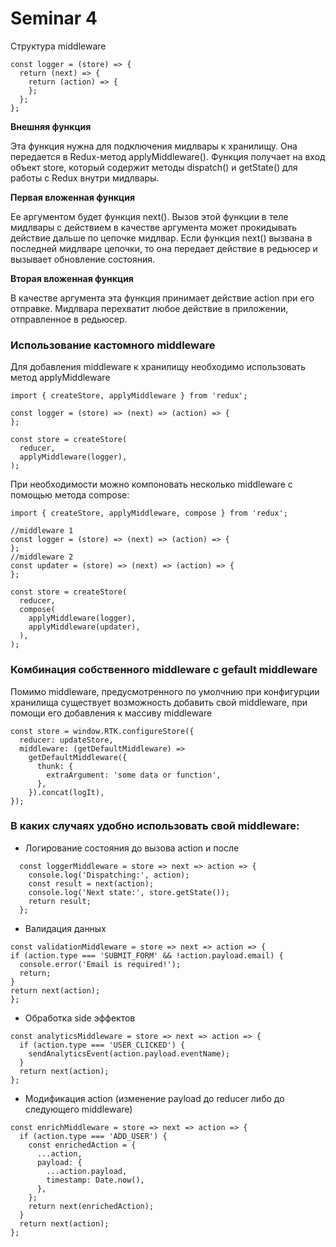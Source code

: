# Seminar 4

Структура middleware

```
const logger = (store) => {
  return (next) => {
    return (action) => {
    };
  };
};
```

<b>Внешняя функция</b>

Эта функция нужна для подключения мидлвары к хранилищу. Она передается в Redux-метод applyMiddleware(). Функция получает на вход объект store, который содержит методы dispatch() и getState() для работы с Redux внутри мидлвары.

<b>Первая вложенная функция</b>

Ее аргументом будет функция next(). Вызов этой функции в теле мидлвары с действием в качестве аргумента может прокидывать действие дальше по цепочке мидлвар. Если функция next() вызвана в последней мидлваре цепочки, то она передает действие в редьюсер и вызывает обновление состояния.

<b>Вторая вложенная функция</b>

В качестве аргумента эта функция принимает действие action при его отправке. Мидлвара перехватит любое действие в приложении, отправленное в редьюсер.

### Использование кастомного middleware

Для добавления middleware к хранилищу необходимо использовать метод applyMiddleware

```
import { createStore, applyMiddleware } from 'redux';

const logger = (store) => (next) => (action) => {
};

const store = createStore(
  reducer,
  applyMiddleware(logger),
);
```
При необходимости можно компоновать несколько middleware с помощью метода compose:

```
import { createStore, applyMiddleware, compose } from 'redux';

//middleware 1
const logger = (store) => (next) => (action) => {
};
//middleware 2
const updater = (store) => (next) => (action) => {
};

const store = createStore(
  reducer,
  compose(
    applyMiddleware(logger),
    applyMiddleware(updater),
  ),
);
```


### Комбинация собственного middleware с gefault middleware
Помимо middleware, предусмотренного по умолчнию при конфигурции хранилища существует возможность добавить свой middleware, при помощи его добавления к массиву middleware
```
const store = window.RTK.configureStore({
  reducer: updateStore,
  middleware: (getDefaultMiddleware) =>
    getDefaultMiddleware({
      thunk: {
        extraArgument: 'some data or function',
      },
    }).concat(logIt),
});
```

### В каких случаях удобно использовать свой middleware:

+ Логирование состояния до вызова action и после
```
  const loggerMiddleware = store => next => action => {
    console.log('Dispatching:', action);
    const result = next(action);
    console.log('Next state:', store.getState());
    return result;
  };
```
+ Валидация данных
```
const validationMiddleware = store => next => action => {
if (action.type === 'SUBMIT_FORM' && !action.payload.email) {
  console.error('Email is required!');
  return;
}
return next(action);
};
```
+ Обработка side эффектов
```  
const analyticsMiddleware = store => next => action => {
  if (action.type === 'USER_CLICKED') {
    sendAnalyticsEvent(action.payload.eventName);
  }
  return next(action);
};
```
+ Модификация action (изменение payload до reducer либо до следующего middleware)
```
const enrichMiddleware = store => next => action => {
  if (action.type === 'ADD_USER') {
    const enrichedAction = {
      ...action,
      payload: {
        ...action.payload,
        timestamp: Date.now(),
      },
    };
    return next(enrichedAction);
  }
  return next(action);
};
```




